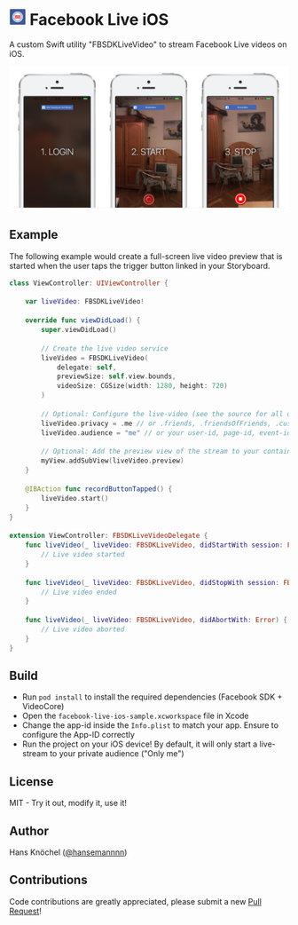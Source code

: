 # <img src="./assets/facebook-live-logo.png" width="30" alt="" />&nbsp;Facebook Live iOS
A custom Swift utility "FBSDKLiveVideo" to stream Facebook Live videos on iOS.

<img alt="App Store" src="./assets/sample-app-preview.png" width="900" />

## Example
The following example would create a full-screen live video preview that is started when the user taps
the trigger button linked in your Storyboard.

```swift 
class ViewController: UIViewController {
    
    var liveVideo: FBSDKLiveVideo!

    override func viewDidLoad() {
        super.viewDidLoad()
      
        // Create the live video service
        liveVideo = FBSDKLiveVideo(
            delegate: self,
            previewSize: self.view.bounds,
            videoSize: CGSize(width: 1280, height: 720)
        )
        
        // Optional: Configure the live-video (see the source for all options)
        liveVideo.privacy = .me // or .friends, .friendsOfFriends, .custom
        liveVideo.audience = "me" // or your user-id, page-id, event-id, group-id, ...
        
        // Optional: Add the preview view of the stream to your container view.
        myView.addSubView(liveVideo.preview)
    }
    
    @IBAction func recordButtonTapped() {
        liveVideo.start()
    }    
}

extension ViewController: FBSDKLiveVideoDelegate {
    func liveVideo(_ liveVideo: FBSDKLiveVideo, didStartWith session: FBSDKLiveVideoSession) {
        // Live video started
    }

    func liveVideo(_ liveVideo: FBSDKLiveVideo, didStopWith session: FBSDKLiveVideoSession) {
        // Live video ended
    }

    func liveVideo(_ liveVideo: FBSDKLiveVideo, didAbortWith: Error) {
        // Live video aborted
    }
}
```

## Build
* Run `pod install` to install the required dependencies (Facebook SDK + VideoCore)
* Open the `facebook-live-ios-sample.xcworkspace` file in Xcode
* Change the app-id inside the `Info.plist` to match your app. Ensure to configure the App-ID correctly
* Run the project on your iOS device! By default, it will only start a live-stream to your private audience ("Only me")

## License
MIT - Try it out, modify it, use it!

## Author
Hans Knöchel ([@hansemannnn](https://twitter.com/hansemannnn))

## Contributions
Code contributions are greatly appreciated, please submit a new [Pull Request](https://github.com/hansemannn/facebook-live-ios/pull/new/master)!
